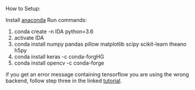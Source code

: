 How to Setup:


Install [anaconda](https://www.continuum.io/downloads)
Run commands:
1. conda create -n IDA python=3.6
2. activate IDA
3. conda install numpy pandas pillow matplotlib scipy scikit-learn theano h5py
4. conda install keras -c conda-forgHG
5. conda install opencv -c conda-forge


if you get an error message containing tensorflow you are using the wrong backend,
follow step three in the linked [tutorial](http://ankivil.com/installing-keras-theano-and-dependencies-on-windows-10/).
